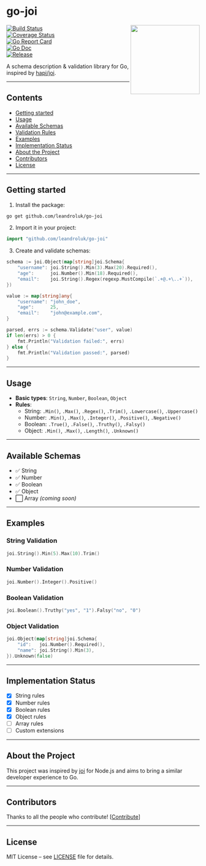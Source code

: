 # go-joi

<img align="right" width="180px" src="https://raw.githubusercontent.com/golang/go/master/doc/gopher/fiveyears.jpg">

[![Build Status](https://github.com/leandroluk/go-joi/actions/workflows/ci.yml/badge.svg?branch=main)](https://github.com/leandroluk/go-joi/actions)  
[![Coverage Status](https://img.shields.io/codecov/c/github/leandroluk/go-joi/main.svg)](https://codecov.io/gh/leandroluk/go-joi)  
[![Go Report Card](https://goreportcard.com/badge/github.com/leandroluk/go-joi)](https://goreportcard.com/report/github.com/leandroluk/go-joi)  
[![Go Doc](https://godoc.org/github.com/leandroluk/go-joi?status.svg)](https://pkg.go.dev/github.com/leandroluk/go-joi)  
[![Release](https://img.shields.io/github/release/leandroluk/go-joi.svg?style=flat-square)](https://github.com/leandroluk/go-joi/releases)  

A schema description & validation library for Go, inspired by [hapi/joi](https://github.com/hapijs/joi).

---

## Contents
- [Getting started](#getting-started)
- [Usage](#usage)
- [Available Schemas](#available-schemas)
- [Validation Rules](#validation-rules)
- [Examples](#examples)
- [Implementation Status](#implementation-status)
- [About the Project](#about-the-project)
- [Contributors](#contributors)
- [License](#license)

---

## Getting started

1. Install the package:

```sh
go get github.com/leandroluk/go-joi
```

2. Import it in your project:

```go
import "github.com/leandroluk/go-joi"
```

3. Create and validate schemas:

```go
schema := joi.Object(map[string]joi.Schema{
    "username": joi.String().Min(3).Max(20).Required(),
    "age":      joi.Number().Min(18).Required(),
    "email":    joi.String().Regex(regexp.MustCompile(`.+@.+\..+`)),
})

value := map[string]any{
    "username": "john_doe",
    "age":      25,
    "email":    "john@example.com",
}

parsed, errs := schema.Validate("user", value)
if len(errs) > 0 {
    fmt.Println("Validation failed:", errs)
} else {
    fmt.Println("Validation passed:", parsed)
}
```

---

## Usage

- **Basic types**: `String`, `Number`, `Boolean`, `Object`
- **Rules**:  
  - String: `.Min()`, `.Max()`, `.Regex()`, `.Trim()`, `.Lowercase()`, `.Uppercase()`  
  - Number: `.Min()`, `.Max()`, `.Integer()`, `.Positive()`, `.Negative()`  
  - Boolean: `.True()`, `.False()`, `.Truthy()`, `.Falsy()`  
  - Object: `.Min()`, `.Max()`, `.Length()`, `.Unknown()`  

---

## Available Schemas
- ✅ String
- ✅ Number
- ✅ Boolean
- ✅ Object
- ⬜ Array *(coming soon)*

---

## Examples

### String Validation
```go
joi.String().Min(5).Max(10).Trim()
```

### Number Validation
```go
joi.Number().Integer().Positive()
```

### Boolean Validation
```go
joi.Boolean().Truthy("yes", "1").Falsy("no", "0")
```

### Object Validation
```go
joi.Object(map[string]joi.Schema{
    "id":   joi.Number().Required(),
    "name": joi.String().Min(3),
}).Unknown(false)
```

---

## Implementation Status
- [x] String rules
- [x] Number rules
- [x] Boolean rules
- [x] Object rules
- [ ] Array rules
- [ ] Custom extensions

---

## About the Project
This project was inspired by [joi](https://github.com/hapijs/joi) for Node.js and aims to bring a similar developer experience to Go.

---

## Contributors
Thanks to all the people who contribute! [[Contribute](CONTRIBUTING.md)]

---

## License
MIT License – see [LICENSE](LICENSE) file for details.
